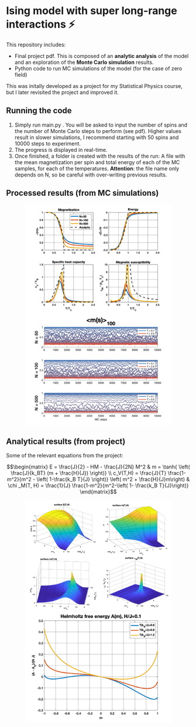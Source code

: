# Ising model with super long-range interactions ⚡️
This repository includes:
-  Final project pdf. This is composed of an **analytic analysis** of the model and an exploration of the **Monte Carlo simulation** results.
-  Python code to run MC simulations of the model (for the case of zero field)

This was initally developed as a project for my Statistical Physics course, but I later revisited the project and improved it.

## Running the code
1. Simply run main.py . You will be asked to input the number of spins and the number of Monte Carlo steps to perform (see pdf). Higher values result in slower simulations, I recommend starting with 50 spins and 10000 steps to experiment.
2. The progress is displayed in real-time.
3. Once finished, a folder is created with the results of the run: A file with the mean magnetization per spin and total energy of each of the MC samples, for each of the temperatures. **Attention**: the file name only depends on N, so be careful with over-writing previous results.


## Processed results (from MC simulations)
<p align="center">
<img src="./images/summary.png" alt="Summary of MC results" width="400" height="auto" />
<img src="./images/m_evolution.jpg" alt="Moving average of m" width="400" height="auto">
</p>


## Analytical results (from project)
Some of the relevant equations from the project:

 ``` math
\begin{matrix}
E = \frac{J}{2} - HM - \frac{J}{2N} M^2  &  m = \tanh{ \left( \frac{J}{k_BT} (m + \frac{H}{J}) \right)} \\ 
c_V(T,H) = \frac{J}{T} \frac{1-m^2}{m^2 - \left( 1-\frac{k_B T}{J} \right)} \left( m^2 + \frac{H}{J}m\right)  &  \chi _M(T, H) = \frac{1}{J} \frac{1-m^2}{m^2-\left( 1- \frac{k_B T}{J}\right)}
\end{matrix}
```


<p align="center">
<img src="./images/surfaces_TH.png" alt="Summary of MC results" width="400" height="auto"/>
<img src="./images/A_H01.png" alt="Summary of MC results" width="400" height="auto"/>
</p>
